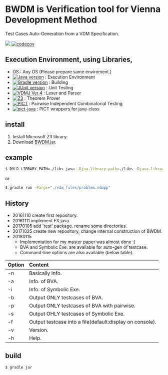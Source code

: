 # BWDM is Verification tool for Vienna Development Method
Test Cases Auto-Generation from a VDM Specification.

[![](https://img.shields.io/badge/GitHub%20Actions-enable-brightgreen.svg?logo=github)](https://github.com/korosuke613/BWDM/actions) [![codecov](https://codecov.io/gh/korosuke613/BWDM/branch/master/graph/badge.svg)](https://codecov.io/gh/korosuke613/BWDM)

## Execution Environment, using Libraries,
* OS : Any OS (Please prepare same enviroment.)
* [![Java version](https://img.shields.io/badge/java-8-4c7e9f.svg)](https://www.java.com/en/) : Execution Environment
* [![Gradle version](https://img.shields.io/badge/gradle-4.4+-007042.svg)](https://gradle.org/docs/) : Building
* [![JUnit version](https://img.shields.io/badge/junit-5+-dc524a.svg)](http://junit.org/junit5/) : Unit Testing
* [![VDMJ Ver.4](https://img.shields.io/badge/VDMJ-4-orange.svg)](https://github.com/nickbattle/vdmj.git) : Lexer and Parser
* [![Z3](https://img.shields.io/badge/Z3-4.6-blue.svg)](https://github.com/Z3Prover/z3) : Theorem Prover
* [![PICT](https://img.shields.io/badge/PICT-e7b0ef-yellow.svg)](https://github.com/Microsoft/pict) : Pairwise Independent Combinatorial Testing
* [![pict-java](https://img.shields.io/badge/pict--java-1.0-yellowgreen.svg)](https://github.com/korosuke613/pict-java) : PICT wrappers for java-class

## install
1. Install Microsoft Z3 library.
2. Download [BWDM.jar](https://github.com/korosuke613/BWDM/releases).


## example

```bash
$ DYLD_LIBRARY_PATH=./libs java -Djna.library.path=./libs -Djava.library.path=./libs -jar BWDM.jar ./vdm_files/probrem.vdmpp -n -a -i -s -b -p -d
```

or

```bash
$ gradle run -Pargs="./vdm_files/problem.vdmpp" 
```

## History
* 20161110  create first repository.
* 20161111  implement FX.java. 
* 20170105  add 'test' package. rename some directories.
* 20171025  create new repository, change internal construction of BWDM.
* 20180115
  * Implementation for my master paper was almost done :)
  * BVA and Symbolic Exe. are available for auto-gen of testcase.
  * Command-line options are also available (below table).


| Option | Content |
| --- |:---|
| -n | Basically Info. |
| -a | Info. of BVA. |
| -i | Info. of Symbolic Exe.  |
| -b | Output ONLY testcases of BVA. |
| -p | Output ONLY testcases of BVA with pairwise. |
| -s | Output OHLY testcases of Symbolic Exe. |
| -f | Output testcase into a file(default:display on console).|
| -v | Version. |
| -h | Help. |


## build

```bash
$ gradle jar
```

